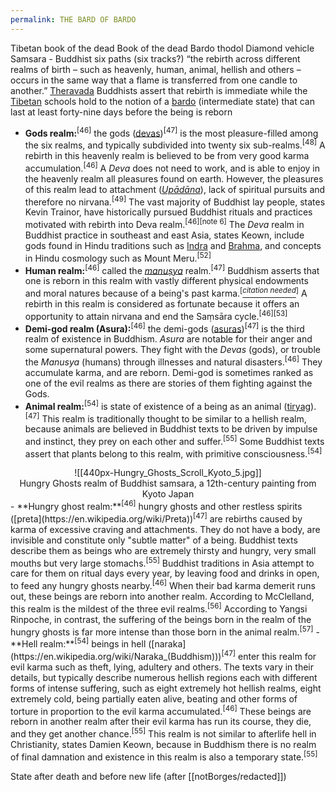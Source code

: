 ```yaml
---
permalink: THE BARD OF BARDO
---
```

Tibetan book of the dead
Book of the dead 
Bardo thodol
Diamond vehicle
Samsara - Buddhist six paths (six tracks?)
“the rebirth across different realms of birth – such as heavenly, human, animal, hellish and others – occurs in the same way that a flame is transferred from one candle to another.”
[Theravada](https://en.wikipedia.org/wiki/Theravada) Buddhists assert that rebirth is immediate while the [Tibetan](https://en.wikipedia.org/wiki/Tibetan_Buddhism) schools hold to the notion of a [bardo](https://en.wikipedia.org/wiki/Bardo) (intermediate state) that can last at least forty-nine days before the being is reborn

- **Gods realm:**<sup>[46]</sup> the gods ([devas](https://en.wikipedia.org/wiki/Deva_(Buddhism)))<sup>[47]</sup> is the most pleasure-filled among the six realms, and typically subdivided into twenty six sub-realms.<sup>[48]</sup> A rebirth in this heavenly realm is believed to be from very good karma accumulation.<sup>[46]</sup> A *Deva* does not need to work, and is able to enjoy in the heavenly realm all pleasures found on earth. However, the pleasures of this realm lead to attachment ([*Upādāna*](https://en.wikipedia.org/wiki/Up%C4%81d%C4%81na)), lack of spiritual pursuits and therefore no nirvana.<sup>[49]</sup> The vast majority of Buddhist lay people, states Kevin Trainor, have historically pursued Buddhist rituals and practices motivated with rebirth into Deva realm.<sup>[46][note 6]</sup> The *Deva* realm in Buddhist practice in southeast and east Asia, states Keown, include gods found in Hindu traditions such as [Indra](https://en.wikipedia.org/wiki/Indra) and [Brahma](https://en.wikipedia.org/wiki/Brahma), and concepts in Hindu cosmology such as Mount Meru.<sup>[52]</sup>
- **Human realm:**<sup>[46]</sup> called the [*manuṣya*](https://en.wikipedia.org/wiki/Human_beings_in_Buddhism) realm.<sup>[47]</sup> Buddhism asserts that one is reborn in this realm with vastly different physical endowments and moral natures because of a being's past karma.<sup>[</sup><a href="https://en.wikipedia.org/wiki/Wikipedia:Citation_needed" rel="noopener" class="external-link" target="_blank"><i><sup>citation needed</sup></i></a><sup>]</sup> A rebirth in this realm is considered as fortunate because it offers an opportunity to attain nirvana and end the Saṃsāra cycle.<sup>[46][53]</sup>
- **Demi-god realm (Asura):**<sup>[46]</sup> the demi-gods ([asuras](https://en.wikipedia.org/wiki/Asura_(Buddhism)))<sup>[47]</sup> is the third realm of existence in Buddhism. *Asura* are notable for their anger and some supernatural powers. They fight with the *Devas* (gods), or trouble the *Manusya* (humans) through illnesses and natural disasters.<sup>[46]</sup> They accumulate karma, and are reborn. Demi-god is sometimes ranked as one of the evil realms as there are stories of them fighting against the Gods.
- **Animal realm:**<sup>[54]</sup> is state of existence of a being as an animal ([tiryag](https://en.wikipedia.org/wiki/Animals_in_Buddhism)).<sup>[47]</sup> This realm is traditionally thought to be similar to a hellish realm, because animals are believed in Buddhist texts to be driven by impulse and instinct, they prey on each other and suffer.<sup>[55]</sup> Some Buddhist texts assert that plants belong to this realm, with primitive consciousness.<sup>[54]</sup>

<p style="text-align:center;margin:0">
![[440px-Hungry_Ghosts_Scroll_Kyoto_5.jpg]]

</p>


<p style="text-align:center;margin:0">Hungry Ghosts realm of Buddhist samsara, a 12th-century painting from Kyoto Japan
</p>
- **Hungry ghost realm:**<sup>[46]</sup> hungry ghosts and other restless spirits ([preta](https://en.wikipedia.org/wiki/Preta))<sup>[47]</sup> are rebirths caused by karma of excessive craving and attachments. They do not have a body, are invisible and constitute only "subtle matter" of a being. Buddhist texts describe them as beings who are extremely thirsty and hungry, very small mouths but very large stomachs.<sup>[55]</sup> Buddhist traditions in Asia attempt to care for them on ritual days every year, by leaving food and drinks in open, to feed any hungry ghosts nearby.<sup>[46]</sup> When their bad karma demerit runs out, these beings are reborn into another realm. According to McClelland, this realm is the mildest of the three evil realms.<sup>[56]</sup> According to Yangsi Rinpoche, in contrast, the suffering of the beings born in the realm of the hungry ghosts is far more intense than those born in the animal realm.<sup>[57]</sup>
- **Hell realm:**<sup>[54]</sup> beings in hell ([naraka](https://en.wikipedia.org/wiki/Naraka_(Buddhism)))<sup>[47]</sup> enter this realm for evil karma such as theft, lying, adultery and others. The texts vary in their details, but typically describe numerous hellish regions each with different forms of intense suffering, such as eight extremely hot hellish realms, eight extremely cold, being partially eaten alive, beating and other forms of torture in proportion to the evil karma accumulated.<sup>[46]</sup> These beings are reborn in another realm after their evil karma has run its course, they die, and they get another chance.<sup>[55]</sup> This realm is not similar to afterlife hell in Christianity, states Damien Keown, because in Buddhism there is no realm of final damnation and existence in this realm is also a temporary state.<sup>[55]</sup>

State after death and before new life (after [[notBorges/redacted]])